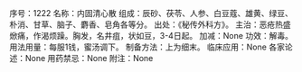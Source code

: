 序号：1222
名称：内固清心散
组成：辰砂、茯苓、人参、白豆蔻、雄黄、绿豆、朴消、甘草、脑子、麝香、皂角各等分。
出处：《秘传外科方》。
主治：恶疮热盛焮痛，作渴烦躁。胸发，名井疽，状如豆，3-4日起。
加减：None
功效：解毒。
用法用量：每服1钱，蜜汤调下。
制备方法：上为细末。
临床应用：None
各家论述：None
用药禁忌：None
附注：None
